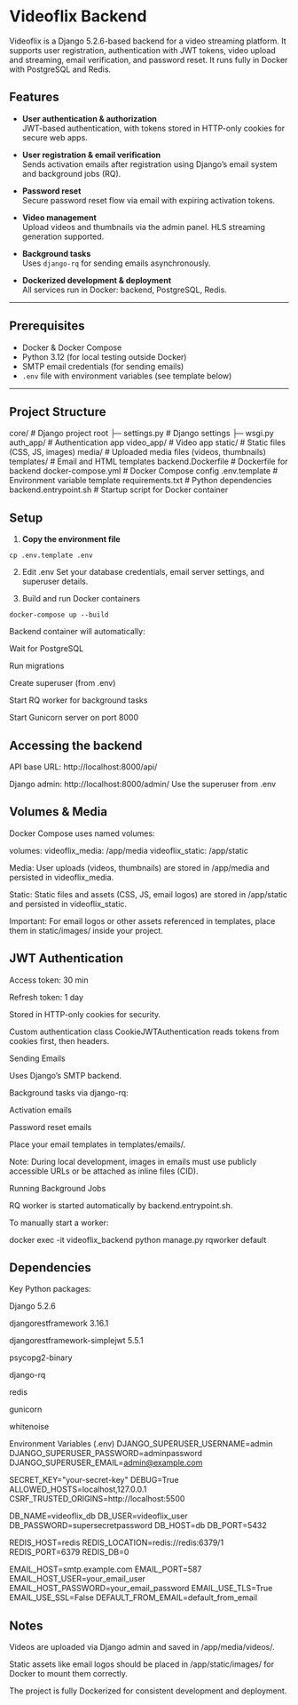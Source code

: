 # Videoflix Backend


Videoflix is a Django 5.2.6-based backend for a video streaming platform. It supports user registration, authentication with JWT tokens, video upload and streaming, email verification, and password reset. It runs fully in Docker with PostgreSQL and Redis.

## Features

- **User authentication & authorization**  
  JWT-based authentication, with tokens stored in HTTP-only cookies for secure web apps.

- **User registration & email verification**  
  Sends activation emails after registration using Django’s email system and background jobs (RQ).

- **Password reset**  
  Secure password reset flow via email with expiring activation tokens.

- **Video management**  
  Upload videos and thumbnails via the admin panel. HLS streaming generation supported.

- **Background tasks**  
  Uses `django-rq` for sending emails asynchronously.

- **Dockerized development & deployment**  
  All services run in Docker: backend, PostgreSQL, Redis.

---

## Prerequisites

- Docker & Docker Compose
- Python 3.12 (for local testing outside Docker)
- SMTP email credentials (for sending emails)
- `.env` file with environment variables (see template below)

---

## Project Structure
core/ # Django project root
├─ settings.py # Django settings
├─ wsgi.py
auth_app/ # Authentication app
video_app/ # Video app
static/ # Static files (CSS, JS, images)
media/ # Uploaded media files (videos, thumbnails)
templates/ # Email and HTML templates
backend.Dockerfile # Dockerfile for backend
docker-compose.yml # Docker Compose config
.env.template # Environment variable template
requirements.txt # Python dependencies
backend.entrypoint.sh # Startup script for Docker container


## Setup

1. **Copy the environment file**

  `cp .env.template .env`


2. Edit .env
  Set your database credentials, email server settings, and superuser details.

3. Build and run Docker containers

  `docker-compose up --build`


Backend container will automatically:

Wait for PostgreSQL

Run migrations

Create superuser (from .env)

Start RQ worker for background tasks

Start Gunicorn server on port 8000

## Accessing the backend

API base URL: http://localhost:8000/api/

Django admin: http://localhost:8000/admin/
Use the superuser from .env

## Volumes & Media

Docker Compose uses named volumes:

volumes:
  videoflix_media: /app/media
  videoflix_static: /app/static


Media: User uploads (videos, thumbnails) are stored in /app/media and persisted in videoflix_media.

Static: Static files and assets (CSS, JS, email logos) are stored in /app/static and persisted in videoflix_static.

Important: For email logos or other assets referenced in templates, place them in static/images/ inside your project.

## JWT Authentication

Access token: 30 min

Refresh token: 1 day

Stored in HTTP-only cookies for security.

Custom authentication class CookieJWTAuthentication reads tokens from cookies first, then headers.

Sending Emails

Uses Django’s SMTP backend.

Background tasks via django-rq:

Activation emails

Password reset emails

Place your email templates in templates/emails/.

Note: During local development, images in emails must use publicly accessible URLs or be attached as inline files (CID).

Running Background Jobs

RQ worker is started automatically by backend.entrypoint.sh.

To manually start a worker:

docker exec -it videoflix_backend python manage.py rqworker default

## Dependencies

Key Python packages:

Django 5.2.6

djangorestframework 3.16.1

djangorestframework-simplejwt 5.5.1

psycopg2-binary

django-rq

redis

gunicorn

whitenoise

Environment Variables (.env)
DJANGO_SUPERUSER_USERNAME=admin
DJANGO_SUPERUSER_PASSWORD=adminpassword
DJANGO_SUPERUSER_EMAIL=admin@example.com

SECRET_KEY="your-secret-key"
DEBUG=True
ALLOWED_HOSTS=localhost,127.0.0.1
CSRF_TRUSTED_ORIGINS=http://localhost:5500

DB_NAME=videoflix_db
DB_USER=videoflix_user
DB_PASSWORD=supersecretpassword
DB_HOST=db
DB_PORT=5432

REDIS_HOST=redis
REDIS_LOCATION=redis://redis:6379/1
REDIS_PORT=6379
REDIS_DB=0

EMAIL_HOST=smtp.example.com
EMAIL_PORT=587
EMAIL_HOST_USER=your_email_user
EMAIL_HOST_PASSWORD=your_email_password
EMAIL_USE_TLS=True
EMAIL_USE_SSL=False
DEFAULT_FROM_EMAIL=default_from_email

## Notes

Videos are uploaded via Django admin and saved in /app/media/videos/.

Static assets like email logos should be placed in /app/static/images/ for Docker to mount them correctly.

The project is fully Dockerized for consistent development and deployment.

